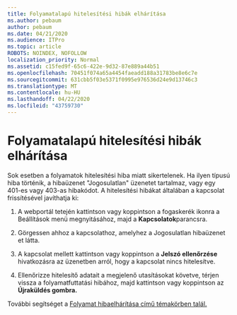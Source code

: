 ```yaml
---
title: Folyamatalapú hitelesítési hibák elhárítása
ms.author: pebaum
author: pebaum
ms.date: 04/21/2020
ms.audience: ITPro
ms.topic: article
ROBOTS: NOINDEX, NOFOLLOW
localization_priority: Normal
ms.assetid: c15fed9f-65c6-422e-9d32-87e889a44b51
ms.openlocfilehash: 70451f074a65a4454faeadd188a31783be8e6c7e
ms.sourcegitcommit: 631cbb5f03e5371f0995e976536d24e9d13746c3
ms.translationtype: MT
ms.contentlocale: hu-HU
ms.lasthandoff: 04/22/2020
ms.locfileid: "43759730"
---
```

# <a name="troubleshoot-flow-authentication-errors"></a>Folyamatalapú hitelesítési hibák elhárítása

Sok esetben a folyamatok hitelesítési hiba miatt sikertelenek. Ha ilyen típusú hiba történik, a hibaüzenet "Jogosulatlan" üzenetet tartalmaz, vagy egy 401-es vagy 403-as hibakódot. A hitelesítési hibákat általában a kapcsolat frissítésével javíthatja ki:
  
1. A webportál tetején kattintson vagy koppintson a fogaskerék ikonra a Beállítások menü megnyitásához, majd a **Kapcsolatok**parancsra.
    
2. Görgessen ahhoz a kapcsolathoz, amelyhez a Jogosulatlan hibaüzenet et látta.
    
3. A kapcsolat mellett kattintson vagy koppintson a **Jelszó ellenőrzése** hivatkozásra az üzenetben arról, hogy a kapcsolat nincs hitelesítve. 
    
4. Ellenőrizze hitelesítő adatait a megjelenő utasításokat követve, térjen vissza a folyamatfuttatási hibához, majd kattintson vagy koppintson az **Újraküldés gombra.**
    
További segítséget a [Folyamat hibaelhárítása című témakörben talál.](https://go.microsoft.com/fwlink/?linkid=872110)
  

